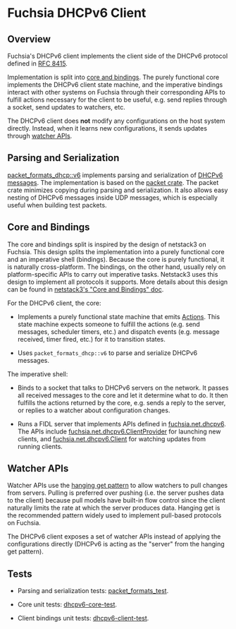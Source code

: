# Fuchsia DHCPv6 Client

## Overview

Fuchsia's DHCPv6 client implements the client side of the DHCPv6 protocol
defined in [RFC 8415](https://tools.ietf.org/html/rfc8415).

Implementation is split into [core and bindings](#core-and-bindings). The purely
functional core implements the DHCPv6 client state machine, and the imperative
bindings interact with other systems on Fuchsia through their corresponding APIs
to fulfill actions necessary for the client to be useful, e.g. send replies
through a socket, send updates to watchers, etc.

The DHCPv6 client does **not** modify any configurations on the host system
directly. Instead, when it learns new configurations, it sends updates through
[watcher APIs](#watcher-apis).

## Parsing and Serialization

[packet_formats_dhcp::v6](https://fuchsia-docs.firebaseapp.com/rust/packet_formats_dhcp/v6/index.html)
implements parsing and serialization of
[DHCPv6 messages](https://tools.ietf.org/html/rfc8415#section-8). The
implementation is based on the
[packet crate](https://fuchsia-docs.firebaseapp.com/rust/packet/index.html). The
packet crate minimizes copying during parsing and serialization. It also allows
easy nesting of DHCPv6 messages inside UDP messages, which is especially useful
when building test packets.

## Core and Bindings

The core and bindings split is inspired by the design of netstack3 on Fuchsia.
This design splits the implementation into a purely functional core and an
imperative shell (bindings). Because the core is purely functional, it is
naturally cross-platform. The bindings, on the other hand, usually rely on
platform-specific APIs to carry out imperative tasks. Netstack3 uses this design
to implement all protocols it supports. More details about this design can be
found in
[netstack3's "Core and Bindings" doc](../netstack3/docs/CORE_BINDINGS.md).

For the DHCPv6 client, the core:

*   Implements a purely functional state machine that emits
    [Actions](https://fuchsia-docs.firebaseapp.com/rust/dhcpv6_core/client/enum.Action.html).
    This state machine expects someone to fulfill the actions (e.g. send
    messages, scheduler timers, etc.) and dispatch events (e.g. message
    received, timer fired, etc.) for it to transition states.

*   Uses `packet_formats_dhcp::v6` to parse and serialize DHCPv6 messages.

The imperative shell:

*   Binds to a socket that talks to DHCPv6 servers on the network. It passes all
    received messages to the core and let it determine what to do. It then
    fulfills the actions returned by the core, e.g. sends a reply to the server,
    or replies to a watcher about configuration changes.

*   Runs a FIDL server that implements APIs defined in [fuchsia.net.dhcpv6][1].
    The APIs include [fuchsia.net.dhcpv6.ClientProvider][1] for launching new
    clients, and [fuchsia.net.dhcpv6.Client][1] for watching updates from
    running clients.

## Watcher APIs

Watcher APIs use the
[hanging get pattern](../../../../docs/development/api/fidl.md#hanging-get) to
allow watchers to pull changes from servers. Pulling is preferred over pushing
(i.e. the server pushes data to the client) because pull models have built-in
flow control since the client naturally limits the rate at which the server
produces data. Hanging get is the recommended pattern widely used to implement
pull-based protocols on Fuchsia.

The DHCPv6 client exposes a set of watcher APIs instead of applying the
configurations directly (DHCPv6 is acting as the "server" from the hanging get
pattern).

## Tests

*   Parsing and serialization tests:
    [packet_formats_test](../../../lib/packet-formats/BUILD.gn).

*   Core unit tests: [dhcpv6-core-test](core/BUILD.gn).

*   Client bindings unit tests:
    [dhcpv6-client-test](client/BUILD.gn).

[1]: ../../../../sdk/fidl/fuchsia.net.dhcpv6/client.fidl
